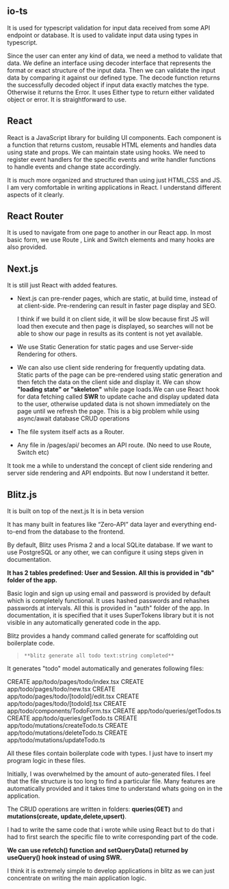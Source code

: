 ## io-ts

It is used for typescript validation for input data received from some API endpoint or database.
It is used to validate input data using types in typescript.

Since the user can enter any kind of data, we need a method to validate that data. We define an interface using decoder interface that represents the format or exact structure of the input data. Then we can validate the input data by comparing it against our defined type. The decode function returns the successfully decoded object if input data exactly matches the type. Otherwise it returns the Error. It uses Either type to return either validated object or error. It is straightforward to use.


## React

React is a JavaScript library for building UI components.
Each component is a function that returns custom, reusable HTML elements and handles data using state and props. We can maintain state using hooks. We need to register event handlers for the specific events and write handler functions to handle events and change state accordingly.

It is much more organized and structured than using just HTML,CSS and JS.
I am very comfortable in writing applications in React. I understand different aspects of it clearly.

## React Router

It is used to navigate from one page to another in our React app.
In most basic form, we use Route , Link and Switch elements and many hooks are also provided.


## Next.js

It is still just React with added features.

  - Next.js can pre-render pages, which are static, at build time, instead of at client-side. Pre-rendering can result in faster page display and SEO.

    I think if we build it on client side, it will be slow because first JS will load then execute and then page is displayed, so searches will not be able to show our page in results as its content is not yet available.

  - We use Static Generation for static pages and use Server-side Rendering for others.

  - We can also use client side rendering for frequently updating data. Static parts of the page can be pre-rendered using static generation and then fetch the data on the client side and display it.
  We can show **"loading state" or "skeleton"** while page loads.We can use React hook for data fetching called **SWR** to update cache and display updated data to the user, otherwise updated data is not shown immediately on the page until we refresh the page. This is a big problem while using async/await database CRUD operations

  - The file system itself acts as a Router.
  - Any file in /pages/api/ becomes an API route.
    (No need to use Route, Switch etc)

It took me a while to understand the concept of client side rendering and server side rendering and API endpoints. But now I understand it better.


## Blitz.js

It is built on top of the next.js
It is in beta version

It has many built in features like “Zero-API” data layer and everything end-to-end from the database to the frontend.

By default, Blitz uses Prisma 2 and a local SQLite database. If we want to use PostgreSQL or any other, we can configure it using steps given in documentation.

**It has 2 tables predefined: User and Session. All this is provided in "db" folder of the app.**

Basic login and sign up using email and password is provided by default which is completely functional. It uses hashed passwords and rehashes passwords at intervals. All this is provided in "auth" folder of the app. In documentation, it is specified that it uses SuperTokens library but it is not visible in any automatically generated code in the app.

Blitz provides a handy command called generate for scaffolding out boilerplate code.

>     **blitz generate all todo text:string completed**

It generates "todo" model automatically and generates following files:

CREATE    app/todo/pages/todo/index.tsx
CREATE    app/todo/pages/todo/new.tsx
CREATE    app/todo/pages/todo/[todoId]/edit.tsx
CREATE    app/todo/pages/todo/[todoId].tsx
CREATE    app/todo/components/TodoForm.tsx
CREATE    app/todo/queries/getTodos.ts
CREATE    app/todo/queries/getTodo.ts
CREATE    app/todo/mutations/createTodo.ts
CREATE    app/todo/mutations/deleteTodo.ts
CREATE    app/todo/mutations/updateTodo.ts

All these files contain boilerplate code with types. I just have to insert my program logic in these files.

Initially, I was overwhelmed by the amount of  auto-generated files.
I feel that the file structure is too long to find a particular file.
Many features are automatically provided and it takes time to understand whats going on in the application.

The CRUD operations are written in folders: **queries(GET)** and **mutations(create, update,delete,upsert)**.


I had to write the same code that i wrote while using React but to do that i had to first search the specific file to write corresponding
part of the code.

**We can use refetch() function and setQueryData() returned by useQuery() hook instead of using SWR.**

I think it is extremely simple to develop applications in blitz as we can just concentrate on writing the main application logic.




